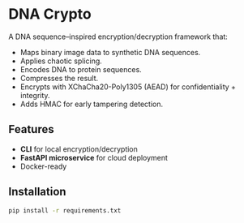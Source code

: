 # DNA Crypto

A DNA sequence–inspired encryption/decryption framework that:
- Maps binary image data to synthetic DNA sequences.
- Applies chaotic splicing.
- Encodes DNA to protein sequences.
- Compresses the result.
- Encrypts with XChaCha20-Poly1305 (AEAD) for confidentiality + integrity.
- Adds HMAC for early tampering detection.

## Features
- **CLI** for local encryption/decryption
- **FastAPI microservice** for cloud deployment
- Docker-ready

## Installation

```bash
pip install -r requirements.txt
